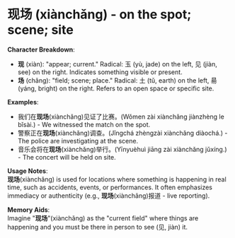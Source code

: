 # **现场 (xiànchǎng) - on the spot; scene; site**

**Character Breakdown**:  
- **现** (xiàn): "appear; current." Radical: 玉 (yù, jade) on the left, 见 (jiàn, see) on the right. Indicates something visible or present.  
- **场** (chǎng): "field; scene; place." Radical: 土 (tǔ, earth) on the left, 昜 (yáng, bright) on the right. Refers to an open space or specific site.

**Examples**:  
- 我们在**现场**(xiànchǎng)见证了比赛。(Wǒmen zài xiànchǎng jiànzhèng le bǐsài.) - We witnessed the match on the spot.  
- 警察正在**现场**(xiànchǎng)调查。(Jǐngchá zhèngzài xiànchǎng diàochá.) - The police are investigating at the scene.  
- 音乐会将在**现场**(xiànchǎng)举行。(Yīnyuèhuì jiāng zài xiànchǎng jǔxíng.) - The concert will be held on site.

**Usage Notes**:  
**现场**(xiànchǎng) is used for locations where something is happening in real time, such as accidents, events, or performances. It often emphasizes immediacy or authenticity (e.g., **现场**(xiànchǎng)报道 - live reporting).

**Memory Aids**:  
Imagine "**现场**"(xiànchǎng) as the "current field" where things are happening and you must be there in person to see (见, jiàn) it.